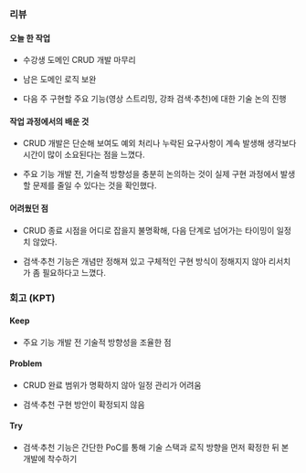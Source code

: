 ### 리뷰

#### 오늘 한 작업

- 수강생 도메인 CRUD 개발 마무리
    
- 남은 도메인 로직 보완
    
- 다음 주 구현할 주요 기능(영상 스트리밍, 강좌 검색·추천)에 대한 기술 논의 진행
    

#### 작업 과정에서의 배운 것

- CRUD 개발은 단순해 보여도 예외 처리나 누락된 요구사항이 계속 발생해 생각보다 시간이 많이 소요된다는 점을 느꼈다.
    
- 주요 기능 개발 전, 기술적 방향성을 충분히 논의하는 것이 실제 구현 과정에서 발생할 문제를 줄일 수 있다는 것을 확인했다.
    

#### 어려웠던 점

- CRUD 종료 시점을 어디로 잡을지 불명확해, 다음 단계로 넘어가는 타이밍이 일정치 않았다.
    
- 검색·추천 기능은 개념만 정해져 있고 구체적인 구현 방식이 정해지지 않아 리서치가 좀 필요하다고 느꼈다.
    

### 회고 (KPT)

#### Keep

- 주요 기능 개발 전 기술적 방향성을 조율한 점
    

#### Problem

- CRUD 완료 범위가 명확하지 않아 일정 관리가 어려움
    
- 검색·추천 구현 방안이 확정되지 않음
    

#### Try

- 검색·추천 기능은 간단한 PoC를 통해 기술 스택과 로직 방향을 먼저 확정한 뒤 본 개발에 착수하기
